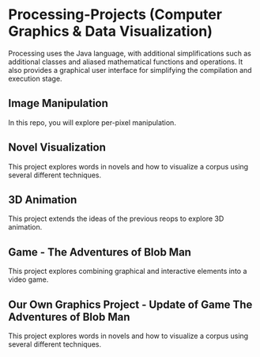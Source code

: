 # Processing-Projects (Computer Graphics & Data Visualization)
Processing uses the Java language, with additional simplifications such as additional classes and aliased mathematical functions and operations. It also provides a graphical user interface for simplifying the compilation and execution stage.


## Image Manipulation
In this repo, you will explore per-pixel manipulation.

## Novel Visualization
This project explores words in novels and how to visualize a corpus using several different techniques.

## 3D Animation
This project extends the ideas of the previous reops to explore 3D animation. 

## Game - The Adventures of Blob Man
This project explores combining graphical and interactive elements into a video game.

## Our Own Graphics Project - Update of Game The Adventures of Blob Man
This project explores words in novels and how to visualize a corpus using several different techniques.
